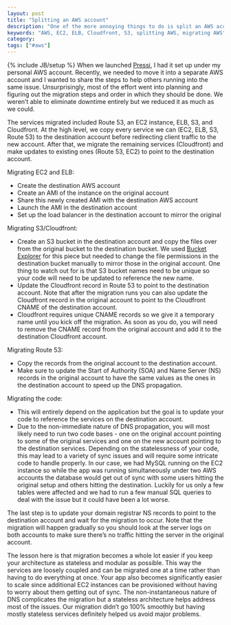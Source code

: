 ```yaml
---
layout: post
title: "Splitting an AWS account"
description: "One of the more annoying things to do is split an AWS account into multiple ones as your needs change. This is a quick description of what I had to go through."
keywords: "AWS, EC2, ELB, Cloudfront, S3, splitting AWS, migrating AWS"
category:
tags: ["#aws"]
---
```

{% include JB/setup %}
When we launched <a href="http://getpressi.com" target="_blank">Pressi</a>, I had it set up under my personal AWS account. Recently, we needed to move it into a separate AWS account and I wanted to share the steps to help others running into the same issue. Unsurprisingly, most of the effort went into planning and figuring out the migration steps and order in which they should be done. We weren’t able to eliminate downtime entirely but we reduced it as much as we could.

The services migrated included Route 53, an EC2 instance, ELB, S3, and Cloudfront. At the high level, we copy every service we can (EC2, ELB, S3, Route 53) to the destination account before redirecting client traffic to the new account. After that, we migrate the remaining services (Cloudfront) and make updates to existing ones (Route 53, EC2) to point to the destination account.

Migrating EC2 and ELB:

<ul class="bulleted">
	<li>Create the destination AWS account</li>
	<li>Create an AMI of the instance on the original account</li>
	<li>Share this newly created AMI with the destination AWS account</li>
	<li>Launch the AMI in the destination account</li>
	<li>Set up the load balancer in the destination account to mirror the original</li>
</ul>

Migrating S3/Cloudfront:

<ul class="bulleted">
	<li>Create an S3 bucket in the destination account and copy the files over from the original bucket to the destination bucket. We used <a href="http://www.bucketexplorer.com/be-download.html" target="_blank">Bucket Explorer</a> for this piece but needed to change the file permissions in the destination bucket manually to mirror those in the original account. One thing to watch out for is that S3 bucket names need to be unique so your code will need to be updated to reference the new name.</li>
	<li>Update the Cloudfront record in Route 53 to point to the destination account. Note that after the migration runs you can also update the Cloudfront record in the original account to point to the Cloudfront CNAME of the destination account.</li>
	<li>Cloudfront requires unique CNAME records so we give it a temporary name until you kick off the migration. As soon as you do, you will need to remove the CNAME record from the original account and add it to the destination Cloudfront account.</li>
</ul>

Migrating Route 53:

<ul class="bulleted">
	<li>Copy the records from the original account to the destination account.</li>
	<li>Make sure to update the Start of Authority (SOA) and Name Server (NS) records in the original account to have the same values as the ones in the destination account to speed up the DNS propagation.</li>
</ul>

Migrating the code:

<ul class="bulleted">
	<li>This will entirely depend on the application but the goal is to update your code to reference the services on the destination account.</li>
	<li>Due to the non-immediate nature of DNS propagation, you will most likely need to run two code bases - one on the original account pointing to some of the original services and one on the new account pointing to the destination services. Depending on the statelessness of your code, this may lead to a variety of sync issues and will require some intricate code to handle properly. In our case, we had MySQL running on the EC2 instance so while the app was running simultaneously under two AWS accounts the database would get out of sync with some users hitting the original setup and others hitting the destination. Luckily for us only a few tables were affected and we had to run a few manual SQL queries to deal with the issue but it could have been a lot worse.</li>
</ul>

The last step is to update your domain registrar NS records to point to the destination account and wait for the migration to occur. Note that the migration will happen gradually so you should look at the server logs on both accounts to make sure there’s no traffic hitting the server in the original account.

The lesson here is that migration becomes a whole lot easier if you keep your architecture as stateless and modular as possible. This way the services are loosely coupled and can be migrated one at a time rather than having to do everything at once. Your app also becomes significantly easier to scale since additional EC2 instances can be provisioned without having to worry about them getting out of sync. The non-instantaneous nature of DNS complicates the migration but a stateless architecture helps address most of the issues. Our migration didn’t go 100% smoothly but having mostly stateless services definitely helped us avoid major problems.
